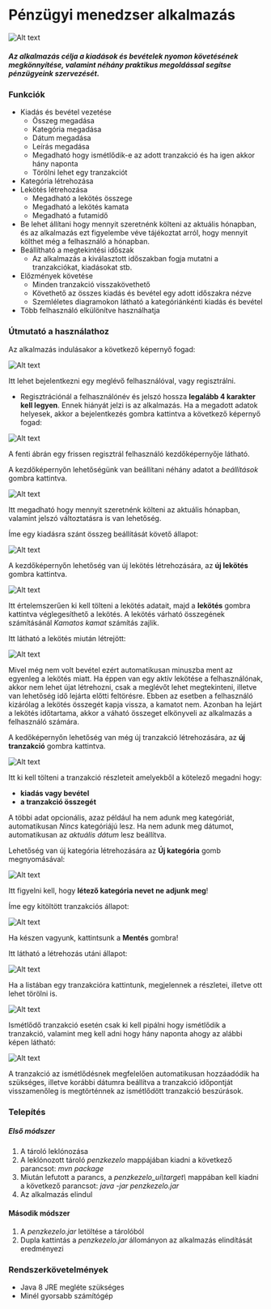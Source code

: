 # Pénzügyi menedzser alkalmazás
![Alt text](https://github.com/AdamTakeow/pt-beadando/blob/master/kepek/welcome.png "Az alkalmazás kezdő képernyője")
##### Az alkalmazás célja a kiadások és bevételek nyomon követésének _megkönnyítése_, valamint néhány praktikus megoldással segítse pénzügyeink szervezését.

### Funkciók
* Kiadás és bevétel vezetése
  * Összeg megadása
  * Kategória megadása
  * Dátum megadása
  * Leírás megadása
  * Megadható hogy ismétlődik-e az adott tranzakció és ha igen akkor hány naponta
  * Törölni lehet egy tranzakciót
* Kategória létrehozása
* Lekötés létrehozása
  * Megadható a lekötés összege
  * Megadható a lekötés kamata
  * Megadható a futamidő
* Be lehet állítani hogy mennyit szeretnénk költeni az aktuális hónapban, és az alkalmazás ezt figyelembe véve tájékoztat arról, hogy mennyit költhet még a felhasználó a hónapban.
* Beállítható a megtekintési időszak
  * Az alkalmazás a kiválasztott időszakban fogja mutatni a tranzakciókat, kiadásokat stb.
* Előzmények követése
  * Minden tranzakció visszakövethető
  * Követhető az összes kiadás és bevétel egy adott időszakra nézve 
  * Szemléletes diagramokon látható a kategóriánkénti kiadás és bevétel
* Több felhasználó elkülönítve használhatja

### Útmutató a használathoz

Az alkalmazás indulásakor a következő képernyő fogad:

![Alt text](https://github.com/AdamTakeow/pt-beadando/blob/master/kepek/bejelentkezo.png "Az alkalmazás bejelentkező képernyője")

Itt lehet bejelentkezni egy meglévő felhasználóval, vagy regisztrálni.
* Regisztrációnál a felhasználónév és jelszó hossza __legalább 4 karakter kell legyen__. Ennek hiányát jelzi is az alkalmazás.
Ha a megadott adatok helyesek, akkor a bejelentkezés gombra kattintva a következő képernyő fogad:

![Alt text](https://github.com/AdamTakeow/pt-beadando/blob/master/kepek/kezdo1.png "Az alkalmazás kezdő képernyője frissen regisztrált felhasználónál")

A fenti ábrán egy frissen regisztrál felhasználó kezdőképernyője látható.

A kezdőképernyőn lehetőségünk van beállítani néhány adatot a _beállítások_ gombra kattintva.

![Alt text](https://github.com/AdamTakeow/pt-beadando/blob/master/kepek/beallitasok.png "Beállítások")

Itt megadható hogy mennyit szeretnénk költeni az aktuális hónapban, valamint jelszó változtatásra is van lehetőség.

Íme egy kiadásra szánt összeg beállítását követő állapot:

![Alt text](https://github.com/AdamTakeow/pt-beadando/blob/master/kepek/beallitasok_kitoltve.png "Beállítás után")

A kezdőképernyőn lehetőség van új lekötés létrehozására, az __új lekötés__ gombra kattintva.

![Alt text](https://github.com/AdamTakeow/pt-beadando/blob/master/kepek/ujlekotes.png "Új tranzakció létrehozása")

Itt értelemszerűen ki kell tölteni a lekötés adatait, majd a __lekötés__ gombra kattintva véglegesíthető a lekötés.
A lekötés várható összegének számításánál _Kamatos kamat_ számítás zajlik.

Itt látható a lekötés miután létrejött:

![Alt text](https://github.com/AdamTakeow/pt-beadando/blob/master/kepek/kezdo2.png "A kezdőképernyő lekötés után")

Mivel még nem volt bevétel ezért automatikusan minuszba ment az egyenleg a lekötés miatt.
Ha éppen van egy aktív lekötése a felhasználónak, akkor nem lehet újat létrehozni, csak a meglévőt lehet megtekinteni, illetve van lehetőség idő lejárta előtti feltörésre.
Ebben az esetben a felhasználó kizárólag a lekötés összegét kapja vissza, a kamatot nem. Azonban ha lejárt a lekötés időtartama, akkor a váható összeget elkönyveli az alkalmazás a felhasználó számára.

A kedőképernyőn lehetőség van még új tranzakció létrehozására, az __új tranzakció__ gombra kattintva.

![Alt text](https://github.com/AdamTakeow/pt-beadando/blob/master/kepek/ujtranzakcio.png "Új tranzakció létrehozása")

Itt ki kell tölteni a tranzakció részleteit amelyekből a kötelező megadni hogy:
* __kiadás vagy bevétel__
* __a tranzakció összegét__

A többi adat opcionális, azaz például ha nem adunk meg kategóriát, automatikusan _Nincs_ kategóriájú lesz.
Ha nem adunk meg dátumot, automatikusan az _aktuális dátum_ lesz beállítva.

Lehetőség van új kategória létrehozására az __Új kategória__ gomb megnyomásával:

![Alt text](https://github.com/AdamTakeow/pt-beadando/blob/master/kepek/ujkategoria.png "Új kategória megadása")

Itt figyelni kell, hogy __létező kategória nevet ne adjunk meg__!

Íme egy kitöltött tranzakciós állapot:

![Alt text](https://github.com/AdamTakeow/pt-beadando/blob/master/kepek/ujtranzakcio_kitoltve.png "Kitöltött tranzakció adatok")

Ha készen vagyunk, kattintsunk a __Mentés__ gombra!

Itt látható a létrehozás utáni állapot:

![Alt text](https://github.com/AdamTakeow/pt-beadando/blob/master/kepek/kezdo3.png "Az alkalmazás kezdő képernyője egy lekötés és egy tranzakció után")

Ha a listában egy tranzakcióra kattintunk, megjelennek a részletei, illetve ott lehet törölni is.

![Alt text](https://github.com/AdamTakeow/pt-beadando/blob/master/kepek/tranzakcioreszletei.png "Tranzakció részletei")

Ismétlődő tranzakció esetén csak ki kell pipálni hogy ismétlődik a tranzakció, valamint meg kell adni hogy hány naponta ahogy az alábbi képen látható:

![Alt text](https://github.com/AdamTakeow/pt-beadando/blob/master/kepek/ujtranzacio_ismetlodo.png "Ismétlődő tranzakció kitöltése")

A tranzakció az ismétlődésnek megfelelően automatikusan hozzáadódik ha szükséges, illetve korábbi dátumra beállítva a tranzakció időpontját visszamenőleg is megtörténnek az ismétlődött tranzakció beszúrások.

### Telepítés

##### Első módszer
1. A tároló leklónozása
2. A leklónozott tároló _penzkezelo_ mappájában kiadni a következő parancsot: _mvn package_
3. Miután lefutott a parancs, a _penzkezelo\_ui\\target\\_ mappában kell kiadni a következő parancsot: _java -jar penzkezelo.jar_
4. Az alkalmazás elindul

#### Második módszer
1. A _penzkezelo.jar_ letöltése a tárolóból
2. Dupla kattintás a _penzkezelo.jar_ állományon az alkalmazás elindítását eredményezi

### Rendszerkövetelmények
* Java 8 JRE megléte szükséges
* Minél gyorsabb számítógép
